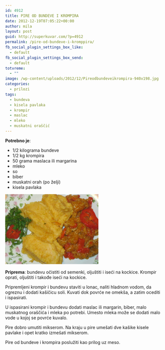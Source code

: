 ```yaml
---
id: 4912
title: PIRE OD BUNDEVE I KROMPIRA
date: 2012-12-19T07:05:22+00:00
author: mila
layout: post
guid: http://superkuvar.com/?p=4912
permalink: /pire-od-bundeve-i-kromppira/
fb_social_plugin_settings_box_like:
  - default
fb_social_plugin_settings_box_send:
  - default
totvreme:
  - ""
image: /wp-content/uploads/2012/12/Pireodbundeveikrompira-940x198.jpg
categories:
  - prilozi
tags:
  - bundeva
  - kisela pavlaka
  - krompir
  - maslac
  - mleko
  - muskatni oraščić
---
```

**Potrebno je**:

  * 1/2 kilograma bundeve
  * 1/2 kg krompira
  * 50 grama maslaca ili margarina
  * mleko
  * so
  * biber
  * muskatni orah (po želji)
  * kisela pavlaka

<img class="alignnone size-medium wp-image-4913" title="Pireodbundeveikrompira" src="/wp-content/uploads/2012/12/Pireodbundeveikrompira-1024x768.jpg" alt="" width="300" height="225" /> 

**Priprema**: bundevu očistiti od semenki, oljuštiti i iseći na kockice. Krompir oprati, oljuštiti i takođe iseći na kockice.

Pripremljeni krompir i bundevu staviti u lonac, naliti hladnom vodom, da ogreznu i dodati kašičicu soli. Kuvati dok povrće ne omekša, a zatim  ocediti i ispasirati.

U ispasirani krompir i bundevu dodati maslac ili margarin, biber, malo muskatnog oraščića i mleka po potrebi. Umesto mleka može se dodati malo vode u kojoj se povrće kuvalo.

Pire dobro umutiti mikserom. Na kraju u pire umešati dve kašike kisele pavlake i opet kratko izmešati mikserom.

Pire od bundeve i krompira poslužiti kao prilog uz meso.